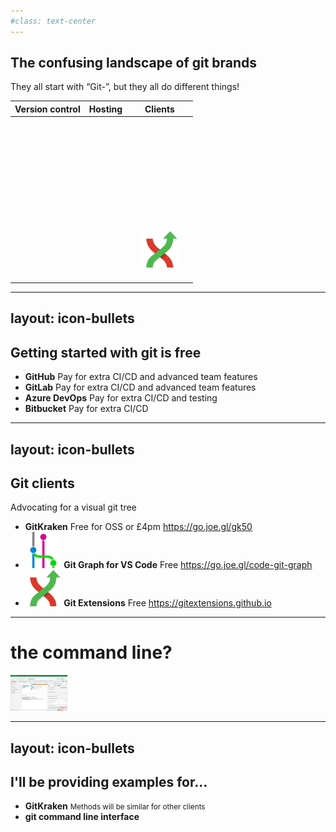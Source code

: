 ```yaml
---
#class: text-center
---
```

## The confusing landscape of git brands

They all start with “Git-”, but they all do different things!

<style scoped>
td {
font-size: 3rem;
}
img {
  max-height: 3.6rem;
}

</style>

| Version control    | Hosting                               | Clients                                                      |
| ------------------ | -------------------------------------- | ------------------------------------------------------------ |
| <logos-git-icon /> | <logos-github-icon /><br /><logos-gitlab /> | <logos-github-icon /><br /><logos-terminal /><br /><logos-gitkraken /><br />![Git Extensions logo](/media/gitextensions.svg) |

<!-- So, now we've settled on git, lets get some of the confusion surrounding git and brand names. Although they all sound similar, they all do different things. Git is the version control software. The alternatives to this are the ones we just talked about on the other slide, but they're all incompatible with git. Then we move into the next column: hosting. GitHub, GitLab, etc. are version control hosting providers. They run the git software in the cloud to help us run git with a distributed team. The git clients are in our final column. Confusingly GitHub (the host) has a client called GitHub Desktop to interact with it. But also GitKraken, Git Extensions and the git command line are also clients. They're used to interact with our local git software and push those changes up to our "remote" repositories hosted by the host. -->

---
layout: icon-bullets
---

## Getting started with git is **free**

- <logos-github-icon /> **GitHub**
  Pay for extra CI/CD and advanced team features
- <logos-gitlab /> **GitLab**
  Pay for extra CI/CD and advanced team features
- <logos-microsoft-azure /> **Azure DevOps**
  Pay for extra CI/CD and testing
- <logos-bitbucket /> **Bitbucket**
  Pay for extra CI/CD

---
layout: icon-bullets
---

<style scoped>
    * {
    --icon-bullets-columns: 3;
  }
</style>

## Git clients
Advocating for a visual git tree

- <logos-gitkraken /> **GitKraken**
  Free for OSS or £4pm
  https://go.joe.gl/gk50
- ![Git Graph logo](/media/gitgraph.png) **Git Graph for VS Code**
  Free
  https://go.joe.gl/code-git-graph
- ![Git Extensions logo](/media/gitextensions.svg) **Git Extensions**
  Free
  https://gitextensions.github.io

<!--
A quick note on Git Clients now. Git clients are how you interact with your remotely hosted git repository. There are lots of options out there, but I'd strongly suggest using one that can render a really good git graph or git tree. The client built into Visual Studio or GitHub Desktop are great for beginners, but you'll soon find them inadequate as you need to do more complicated things or diagnose merge issues. I'm a really big fan of the way GitKraken works and the really useful git tree GitKraken provides. For me, the time saved by using GitKraken easily outweighs the costs. But, if it's more your style, the Git Graph extension by Michael Hutchison is a very good open-source alternative.
-->

---

# <solar-hearts-bold-duotone /> the command line?

![A screenshot of an attempted merge in GitKraken's terminal with the updated git tree shown above](/media/gkterminal.png)

<!--
Visual git clients really reduce the barrier to entry, but I'm not saying that using Git via the command line is out either. Knowing how to interact with Git in it's simplest form is definitely a skill worth having... but _please_ use a visual tool too, just to double-check. Git experts get it wrong too. And it's much easier to fix any issues the earlier they're caught. I've seen it a number of times where a die-hard command line user has come to me looking for help with their git issues and it's been a simple fix when we open up the repo in a visual tool. In fact, both GitKraken and VS Code (with the help of Git Graph) allow you to interact via the terminal while also rendering your git tree.
-->

---
layout: icon-bullets
---

 ## I'll be providing examples for...

- <logos-gitkraken /> **GitKraken**
  <small>Methods will be similar for other clients</small>
- <logos-terminal /> **git command line interface**
